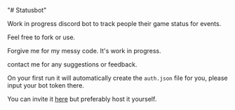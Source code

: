 "# Statusbot" 

Work in progress discord bot to track people their game status for events.

Feel free to fork or use.

Forgive me for my messy code.
It's work in progress.

contact me for any suggestions or feedback.

On your first run it will automatically create the `auth.json` file for you, please input your bot token there.

You can invite it [here](https://discordapp.com/oauth2/authorize?client_id=385072586494836736&scope=bot&permissions=8)
but preferably host it yourself.
